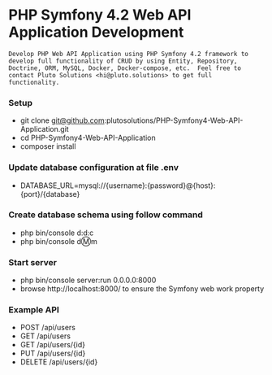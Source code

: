 # PHP Symfony 4.2 Web API Application Development
`
Develop PHP Web API Application using PHP Symfony 4.2 framework to develop full functionality of CRUD by using Entity, Repository, Doctrine, ORM, MySQL, Docker, Docker-compose, etc. 
Feel free to contact Pluto Solutions <hi@pluto.solutions> to get full functionality.
`

### Setup
* git clone git@github.com:plutosolutions/PHP-Symfony4-Web-API-Application.git
* cd PHP-Symfony4-Web-API-Application
* composer install

### Update database configuration at file .env
* DATABASE_URL=mysql://{username}:{password}@{host}:{port}/{database}

### Create database schema using follow command
* php bin/console d:d:c
* php bin/console d:m:m

### Start server
* php bin/console server:run 0.0.0.0:8000
* browse http://localhost:8000/ to ensure the Symfony web work property

### Example API
* POST /api/users
* GET /api/users
* GET /api/users/{id}
* PUT /api/users/{id}
* DELETE /api/users/{id}
